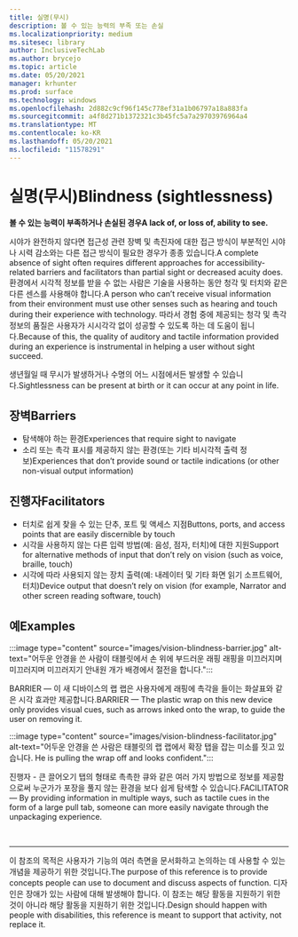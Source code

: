 ```yaml
---
title: 실명(무시)
description: 볼 수 있는 능력의 부족 또는 손실
ms.localizationpriority: medium
ms.sitesec: library
author: InclusiveTechLab
ms.author: brycejo
ms.topic: article
ms.date: 05/20/2021
manager: krhunter
ms.prod: surface
ms.technology: windows
ms.openlocfilehash: 2d882c9cf96f145c778ef31a1b06797a18a883fa
ms.sourcegitcommit: a4f8d271b1372321c3b45fc5a7a29703976964a4
ms.translationtype: MT
ms.contentlocale: ko-KR
ms.lasthandoff: 05/20/2021
ms.locfileid: "11578291"
---
```

# <a name="blindness-sightlessness"></a><span data-ttu-id="ed12d-103">실명(무시)</span><span class="sxs-lookup"><span data-stu-id="ed12d-103">Blindness (sightlessness)</span></span>

**<span data-ttu-id="ed12d-104">볼 수 있는 능력이 부족하거나 손실된 경우</span><span class="sxs-lookup"><span data-stu-id="ed12d-104">A lack of, or loss of, ability to see.</span></span>**

<span data-ttu-id="ed12d-105">시야가 완전하지 않다면 접근성 관련 장벽 및 촉진자에 대한 접근 방식이 부분적인 시야나 시력 감소와는 다른 접근 방식이 필요한 경우가 종종 있습니다.</span><span class="sxs-lookup"><span data-stu-id="ed12d-105">A complete absence of sight often requires different approaches for accessibility-related barriers and facilitators than partial sight or decreased acuity does.</span></span> <span data-ttu-id="ed12d-106">환경에서 시각적 정보를 받을 수 없는 사람은 기술을 사용하는 동안 청각 및 터치와 같은 다른 센스를 사용해야 합니다.</span><span class="sxs-lookup"><span data-stu-id="ed12d-106">A person who can’t receive visual information from their environment must use other senses such as hearing and touch during their experience with technology.</span></span> <span data-ttu-id="ed12d-107">따라서 경험 중에 제공되는 청각 및 촉각 정보의 품질은 사용자가 시시각각 없이 성공할 수 있도록 하는 데 도움이 됩니다.</span><span class="sxs-lookup"><span data-stu-id="ed12d-107">Because of this, the quality of auditory and tactile information provided during an experience is instrumental in helping a user without sight succeed.</span></span> 

<span data-ttu-id="ed12d-108">생년월일 때 무시가 발생하거나 수명의 어느 시점에서든 발생할 수 있습니다.</span><span class="sxs-lookup"><span data-stu-id="ed12d-108">Sightlessness can be present at birth or it can occur at any point in life.</span></span>

## <a name="barriers"></a><span data-ttu-id="ed12d-109">장벽</span><span class="sxs-lookup"><span data-stu-id="ed12d-109">Barriers</span></span>
* <span data-ttu-id="ed12d-110">탐색해야 하는 환경</span><span class="sxs-lookup"><span data-stu-id="ed12d-110">Experiences that require sight to navigate</span></span>
* <span data-ttu-id="ed12d-111">소리 또는 촉각 표시를 제공하지 않는 환경(또는 기타 비시각적 출력 정보)</span><span class="sxs-lookup"><span data-stu-id="ed12d-111">Experiences that don’t provide sound or tactile indications (or other non-visual output information)</span></span>

## <a name="facilitators"></a><span data-ttu-id="ed12d-112">진행자</span><span class="sxs-lookup"><span data-stu-id="ed12d-112">Facilitators</span></span>
* <span data-ttu-id="ed12d-113">터치로 쉽게 찾을 수 있는 단추, 포트 및 액세스 지점</span><span class="sxs-lookup"><span data-stu-id="ed12d-113">Buttons, ports, and access points that are easily discernible by touch</span></span>
* <span data-ttu-id="ed12d-114">시각을 사용하지 않는 다른 입력 방법(예: 음성, 점자, 터치)에 대한 지원</span><span class="sxs-lookup"><span data-stu-id="ed12d-114">Support for alternative methods of input that don’t rely on vision (such as voice, braille, touch)</span></span>
* <span data-ttu-id="ed12d-115">시각에 따라 사용되지 않는 장치 출력(예: 내레이터 및 기타 화면 읽기 소프트웨어, 터치)</span><span class="sxs-lookup"><span data-stu-id="ed12d-115">Device output that doesn’t rely on vision (for example, Narrator and other screen reading software, touch)</span></span>

## <a name="examples"></a><span data-ttu-id="ed12d-116">예</span><span class="sxs-lookup"><span data-stu-id="ed12d-116">Examples</span></span>

:::image type="content" source="images/vision-blindness-barrier.jpg" alt-text="어두운 안경을 쓴 사람이 태블릿에서 손 위에 부드러운 래핑 래핑을 미끄러지며 미끄러지며 미끄러지기 안내원 개가 배경에서 절전을 합니다.":::

<span data-ttu-id="ed12d-119">BARRIER — 이 새 디바이스의 랩 랩은 사용자에게 래핑에 촉각을 들이는 화살표와 같은 시각 효과만 제공합니다.</span><span class="sxs-lookup"><span data-stu-id="ed12d-119">BARRIER — The plastic wrap on this new device only provides visual cues, such as arrows inked onto the wrap, to guide the user on removing it.</span></span>

:::image type="content" source="images/vision-blindness-facilitator.jpg" alt-text="어두운 안경을 쓴 사람은 태블릿의 랩 랩에서 확장 탭을 잡는 미소를 짓고 있습니다. He is pulling the wrap off and looks confident.":::

<span data-ttu-id="ed12d-122">진행자 - 큰 끌어오기 탭의 형태로 촉촉한 큐와 같은 여러 가지 방법으로 정보를 제공함으로써 누군가가 포장을 풀지 않는 환경을 보다 쉽게 탐색할 수 있습니다.</span><span class="sxs-lookup"><span data-stu-id="ed12d-122">FACILITATOR — By providing information in multiple ways, such as tactile cues in the form of a large pull tab, someone can more easily navigate through the unpackaging experience.</span></span>

&nbsp;

[comment]: # (Footer 문)
___
<span data-ttu-id="ed12d-124">이 참조의 목적은 사용자가 기능의 여러 측면을 문서화하고 논의하는 데 사용할 수 있는 개념을 제공하기 위한 것입니다.</span><span class="sxs-lookup"><span data-stu-id="ed12d-124">The purpose of this reference is to provide concepts people can use to document and discuss aspects of function.</span></span> <span data-ttu-id="ed12d-125">디자인은 장애가 있는 사람에 대해 발생해야 합니다. 이 참조는 해당 활동을 지원하기 위한 것이 아니라 해당 활동을 지원하기 위한 것입니다.</span><span class="sxs-lookup"><span data-stu-id="ed12d-125">Design should happen with people with disabilities, this reference is meant to support that activity, not replace it.</span></span> 
